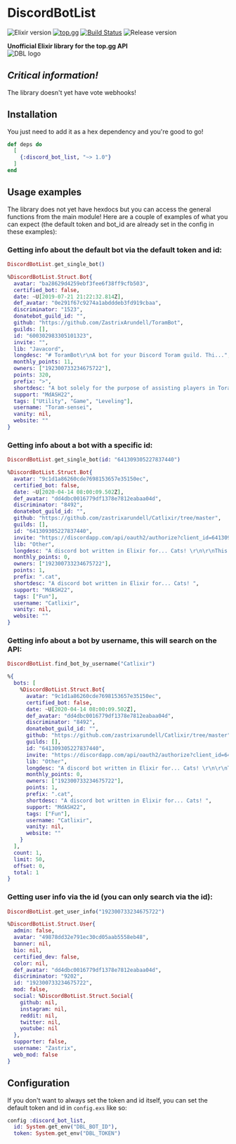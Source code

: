 # DiscordBotList 
![Elixir version](https://img.shields.io/static/v1?label=Elixir&message=1.10&logo=elixir&color=blueviolet) [![top.gg](https://img.shields.io/badge/top.gg-visit%20here!-7289da)](https://top.gg) [![Build Status](https://travis-ci.com/zastrixarundell/DiscordBotList.svg?branch=master)](https://travis-ci.com/zastrixarundell/DiscordBotList) ![Release version](https://img.shields.io/github/v/release/zastrixarundell/discordbotlist)

**Unofficial Elixir library for the top.gg API**
<br>
![DBL logo](https://top.gg/assets/images/discord_v2.1225443.svg)

## ***Critical information!***
The library doesn't yet have vote webhooks!

## Installation
You just need to add it as a hex dependency and you're good to go!

```elixir
def deps do
  [
    {:discord_bot_list, "~> 1.0"}
  ]
end
```

## Usage examples
The library does not yet have hexdocs but you can access the general functions from the main module! Here are a couple of examples of what you can expect (the default token and bot_id are already set in the config in these examples):

### Getting info about the default bot via the default token and id:
```elixir
DiscordBotList.get_single_bot()

%DiscordBotList.Struct.Bot{
  avatar: "ba28629d4259ebf3fee6f38ff9cfb503",
  certified_bot: false,
  date: ~U[2019-07-21 21:22:32.814Z],
  def_avatar: "0e291f67c9274a1abdddeb3fd919cbaa",
  discriminator: "1523",
  donatebot_guild_id: "",
  github: "https://github.com/ZastrixArundell/ToramBot",
  guilds: [],
  id: "600302983305101323",
  invite: "",
  lib: "Javacord",
  longdesc: "# ToramBot\r\nA bot for your Discord Toram guild. Thi...",
  monthly_points: 11,
  owners: ["192300733234675722"],
  points: 320,
  prefix: ">",
  shortdesc: "A bot solely for the purpose of assisting players in Toram. Its commands are all game-related.",
  support: "MdASH22",
  tags: ["Utility", "Game", "Leveling"],
  username: "Toram-sensei",
  vanity: nil,
  website: ""
}
```

### Getting info about a bot with a specific id:
```elixir
DiscordBotList.get_single_bot(id: "641309305227837440")

%DiscordBotList.Struct.Bot{
  avatar: "9c1d1a86260cde7698153657e35150ec",
  certified_bot: false,
  date: ~U[2020-04-14 08:00:09.502Z],
  def_avatar: "dd4dbc0016779df1378e7812eabaa04d",
  discriminator: "8492",
  donatebot_guild_id: "",
  github: "https://github.com/zastrixarundell/Catlixir/tree/master",
  guilds: [],
  id: "641309305227837440",
  invite: "https://discordapp.com/api/oauth2/authorize?client_id=641309305227837440&permissions=0&scope=bot",
  lib: "Other",
  longdesc: "A discord bot written in Elixir for... Cats! \r\n\r\nThis bot has mu...",
  monthly_points: 0,
  owners: ["192300733234675722"],
  points: 1,
  prefix: ".cat",
  shortdesc: "A discord bot written in Elixir for... Cats! ",
  support: "MdASH22",
  tags: ["Fun"],
  username: "Catlixir",
  vanity: nil,
  website: ""
}
```

### Getting info about a bot by username, this will search on the API:
```elixir
DiscordBotList.find_bot_by_username("Catlixir")

%{
  bots: [
    %DiscordBotList.Struct.Bot{
      avatar: "9c1d1a86260cde7698153657e35150ec",
      certified_bot: false,
      date: ~U[2020-04-14 08:00:09.502Z],
      def_avatar: "dd4dbc0016779df1378e7812eabaa04d",
      discriminator: "8492",
      donatebot_guild_id: "",
      github: "https://github.com/zastrixarundell/Catlixir/tree/master",
      guilds: [],
      id: "641309305227837440",
      invite: "https://discordapp.com/api/oauth2/authorize?client_id=641309305227837440&permissions=0&scope=bot",
      lib: "Other",
      longdesc: "A discord bot written in Elixir for... Cats! \r\n\r\nThis bot has mu...",
      monthly_points: 0,
      owners: ["192300733234675722"],
      points: 1,
      prefix: ".cat",
      shortdesc: "A discord bot written in Elixir for... Cats! ",
      support: "MdASH22",
      tags: ["Fun"],
      username: "Catlixir",
      vanity: nil,
      website: ""
    }
  ],
  count: 1,
  limit: 50,
  offset: 0,
  total: 1
}
```

### Getting user info via the id (you can only search via the id):
```elixir
DiscordBotList.get_user_info("192300733234675722")

%DiscordBotList.Struct.User{
  admin: false,
  avatar: "49878dd32e791ec30cd05aab5558eb48",
  banner: nil,
  bio: nil,
  certified_dev: false,
  color: nil,
  def_avatar: "dd4dbc0016779df1378e7812eabaa04d",
  discriminator: "9202",
  id: "192300733234675722",
  mod: false,
  social: %DiscordBotList.Struct.Social{
    github: nil,
    instagram: nil,
    reddit: nil,
    twitter: nil,
    youtube: nil
  },
  supporter: false,
  username: "Zastrix",
  web_mod: false
}
```

## Configuration

If you don't want to always set the token and id itself, you can set the default token and id in `config.exs` like so:
```elixir
config :discord_bot_list,
  id: System.get_env("DBL_BOT_ID"),
  token: System.get_env("DBL_TOKEN")
```

